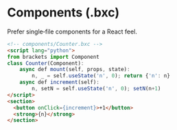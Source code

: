 # Components (.bxc)

Prefer single‑file components for a React feel.

```html
<!-- components/Counter.bxc -->
<script lang="python">
from brackets import Component
class Counter(Component):
    async def mount(self, props, state):
        n, _ = self.useState('n', 0); return {'n': n}
    async def increment(self):
        n, setN = self.useState('n', 0); setN(n+1)
</script>
<section>
  <button onClick={increment}>+1</button>
  <strong>{n}</strong>
</section>
```
